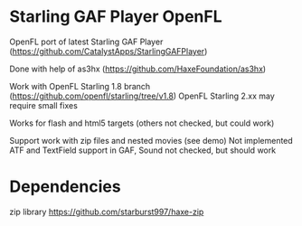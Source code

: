 # Starling GAF Player OpenFL

OpenFL port of latest Starling GAF Player (https://github.com/CatalystApps/StarlingGAFPlayer)

Done with help of as3hx (https://github.com/HaxeFoundation/as3hx)

Work with OpenFL Starling 1.8 branch (https://github.com/openfl/starling/tree/v1.8)
OpenFL Starling 2.xx may require small fixes

Works for flash and html5 targets (others not checked, but could work)

Support work with zip files and nested movies (see demo)
Not implemented ATF and TextField support in GAF, Sound not checked, but should work

# Dependencies
zip library https://github.com/starburst997/haxe-zip
